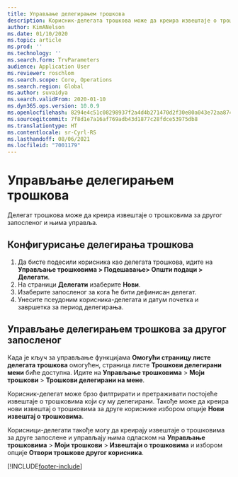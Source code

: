 ```yaml
---
title: Управљање делегирањем трошкова
description: Корисник-делегата трошкова може да креира извештаје о трошковима за другог запосленог у организацији и управља њима.
author: KimANelson
ms.date: 01/10/2020
ms.topic: article
ms.prod: ''
ms.technology: ''
ms.search.form: TrvParameters
audience: Application User
ms.reviewer: roschlom
ms.search.scope: Core, Operations
ms.search.region: Global
ms.author: suvaidya
ms.search.validFrom: 2020-01-10
ms.dyn365.ops.version: 10.0.9
ms.openlocfilehash: 8294e4c51c08298937f2a4d4b271470d2f30e80a043e72aa874aa91306ac6712
ms.sourcegitcommit: 7f8d1e7a16af769adb43d1877c28fdce53975db8
ms.translationtype: HT
ms.contentlocale: sr-Cyrl-RS
ms.lasthandoff: 08/06/2021
ms.locfileid: "7001179"
---
```

# <a name="manage-expense-delegation"></a>Управљање делегирањем трошкова

Делегат трошкова може да креира извештаје о трошковима за другог запосленог и њима управља.

## <a name="configure-expense-delegation"></a>Конфигурисање делегирања трошкова

1. Да бисте подесили корисника као делегата трошкова, идите на **Управљање трошковима > Подешавање> Општи подаци > Делегати**.
2. На страници **Делегати** изаберите **Нови**.
3. Изаберите запосленог за кога ће бити дефинисан делегат. 
4. Унесите псеудоним корисника-делегата и датум почетка и завршетка за период делегирања.

## <a name="manage-expense-delegation-for-another-employee"></a>Управљање делегирањем трошкова за другог запосленог

Када је кључ за управљање функцијама **Омогући страницу листе делегата трошкова** омогућен, страница листе **Трошкови делегирани мени** биће доступна. Идите на **Управљање трошковима** > **Моји трошкови** > **Трошкови делегирани на мене**.

Корисник-делегат може брзо филтрирати и претраживати постојеће извештаје о трошковима који су му делегирани. Такође може да креира нови извештај о трошковима за друге кориснике избором опције **Нови извештај о трошковима**.

Корисници-делегати такође могу да креирају извештаје о трошковима за друге запослене и управљају њима одласком на **Управљање трошковима** > **Моји трошкови** > **Извештаји о трошковима** и избором опције **Отвори трошкове другог корисника**.


[!INCLUDE[footer-include](../includes/footer-banner.md)]
